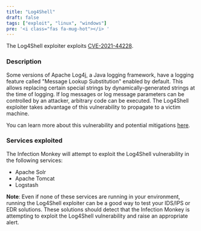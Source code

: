 ```yaml
---
title: "Log4Shell"
draft: false
tags: ["exploit", "linux", "windows"]
pre: '<i class="fas fa-mug-hot"></i> '
---
```


The Log4Shell exploiter exploits
[CVE-2021-44228](https://cve.mitre.org/cgi-bin/cvename.cgi?name=CVE-2021-44228).


### Description

Some versions of Apache Log4j, a Java logging framework, have a logging feature
called "Message Lookup Substitution" enabled by default. This allows replacing
certain special strings by dynamically-generated strings at the time of
logging. If log messages or log message parameters can be controlled by an
attacker, arbitrary code can be executed. The Log4Shell exploiter takes
advantage of this vulnerability to propagate to a victim machine.

You can learn more about this vulnerability and potential mitigations
[here](https://logging.apache.org/log4j/2.x/security.html#Fixed_in_Log4j_2.15.0_.28Java_8.29).


### Services exploited

The Infection Monkey will attempt to exploit the Log4Shell vulnerability in the
following services:

- Apache Solr
- Apache Tomcat
- Logstash

**Note**: Even if none of these services are running in your environment,
running the Log4Shell exploiter can be a good way to test your IDS/IPS or EDR
solutions. These solutions should detect that the Infection Monkey is attempting
to exploit the Log4Shell vulnerability and raise an appropriate alert.
